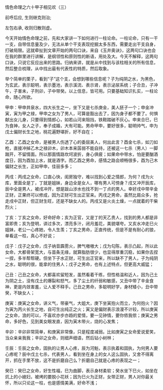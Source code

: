 情色命理之六十甲子相见欢（三）

前呼后应, 生则继克则治;

左包右承, 收则归散则虚。

今天开始情色命理之前，先和大家讲一下如何进行一柱论命。一柱论命，只有一干一支，自带信息量及少，无法从单个干支表现挖掘太多东西，需要走出干支自身，打破局限。这就牵扯到文章开始的两句口诀，来自《玉井奥诀》，这两句口诀也会在我的群里进行讲解，是纲领性和原则性的断语，用处及大。今天不解释，这两句口诀，只说它反应出来的思路。归纳来讲，就是从中找到与该柱相关的所有信息，然后整合梳理，从中找出最有代表性的特质，然后取象。

举个简单的栗子，看到“子”这个支，会想到哪些信息呢？子为纯阴之水，为黑色，为玄武，表示聪明，表示墨池，表示溪流、表示肾，表示泌尿系统；子合丑，子冲午，子害未，子刑卯，子中带癸。以上信息，皆可用。只要基础知识扎实，一柱论命，随心所欲。

甲申：甲申井泉水，四大长生之一，坐下又是七杀庚金，美人胚子一个；申金冲寅，寅为甲之禄，甲申之女为了男人，可算是豁出去了，因为身子都不要了。何惧献出女儿身，只要得到情郎心，如若山河来阻挡，铁鞋踏破不灰心。申来合巳，巳为食神，女人之子，奉子成婚，大有可能。男命甲申，要好很多，聪明帅气，申为戊土偏财长生之地，桃花遍野堪折，好不自在；

乙酉：乙酉之女命，是被男人伤透了心的委屈美人，何出此言？酉金七杀，如刀如枪，直接冲掉乙木之禄卯木，卯木本来孱弱不能自持，还被这一七杀（男人）一脚踹开，不留情面。所以那面情路坎坷波折，身心俱疲；如果命中带水，怕是要酗酒度日，因为酉加上水，就是酒字。而乙酉之男命，感情之路会顺畅很多，酉为己木偏财之长生，正如甲申，佳丽多多；

丙戌：丙戌之女命，口直心快，闺房独守，难以找到心爱之情郎，为何？戌为火库，里面全是丁，丁就是姐妹，身边全是女人，哪有男人可傍身？戌又冲开辰库，辰中全是男人，被戌冲开，想是跋山涉水也找不到一丁点的男人。幸好戌中带辛金正财，正果终可以修成，因为正财可生出正官来。丙戌之男命，虽然比肩众多，抢走戌中正财，但正财生旺，还是不缺女人的。丙戌又是火炎土燥，一点就着的干柴烈火；

丁亥：丁亥之女命，好命好命；亥为正官，又是丁的天乙贵人，找到的男人都是非富即贵；亥为登明，讲过多次，漂亮多汁，闭月羞花，美貌堪夸。又亥水冲走巳火姐妹，老公一心疼她，令人生羡；丁亥之男命，正直传统，但是不是有耐心的狼，单看这一柱，真心不好说；

戊子：戊子之女命，戊子纳音霹雳火，脾气嗷嗷大；戊为勾陈，表示凸起，所以此女命，大都骨架宽大，与苗条无缘，就算脂肪很少，也显得厚重沉稳，如果你去捏一捏，多半帮帮硬。但坐下子水正财，可生出正官来，所以缺不了男人，子为纯阴之水，聪明的很，能拿的住男人；戊子之男命，也有上述特点，但更高大威猛；

己丑：己丑之女命，大都喜欢留短发，虽然看着干练，但性格温和近人，因为己土为阴之土，没有戊土的爆裂和怒气，多了尘土的纤弱和敏感，又丑中带了辛金食神，更是内敛害羞，让人爱不释手。己丑之男命，多聪明好学，身材矮小，丑中带癸，不缺女人；

庚寅：庚寅之女命，讲义气，带豪气，大姐大，庚下坐寅抱火而立，为何抱火？因为寅为丙火长生之地，自可生出纯正之火；寅又是偏财表示浪漫不计较，所以庚寅之女命，浪的可以，不喜欢亦步亦趋的爱情，要一见钟情，要你侬我侬；庚寅之男命，多好色，见到美女眼发直，因为寅木带火，烧的心发焦；

辛卯：辛卯非常简单，和庚寅非常像，只是程度减弱。比如庚寅之女命爱说爱笑，当众亲亲我我；辛卯之女命，则细声细语，然后钻小树林；

壬辰：壬辰之女命，固执的让男人心疼，辰为河魁，表示执着和固执，为何男人要心疼呢？辰中戊土七杀，代表男人，看到坐在身上的女人这么固执，又舍不得离开，抓在手里不放，这不是折磨自己么？折磨自己就是心疼的表现之一；

癸巳：癸巳之女命，好生性福，巳为曲脚，表示身材柔软；癸水坐下巳火，如坐在炕上的小媳妇，被烤的要脱小花袄；因为巳火为正财，女带正财，男人对你最关怀，所以只论这一柱，也是感情美满，好命不浅；

